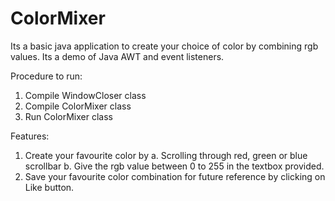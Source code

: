# ColorMixer
Its a basic java application to create your choice of color by combining rgb values.
Its a demo of Java AWT and event listeners.

Procedure to run:
1. Compile WindowCloser class
2. Compile ColorMixer class
3. Run ColorMixer class

Features:
1. Create your favourite color by 
	a. Scrolling through red, green or blue scrollbar
	b. Give the rgb value between 0 to 255 in the textbox provided.
2. Save your favourite color combination for future reference by clicking on Like button.

